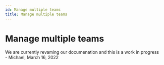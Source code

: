 ```yaml
---
id: Manage multiple teams
title: Manage multiple teams
---
```


# Manage multiple teams

We are currently revaming our documenation and this is a work in progress - Michael, March 16, 2022